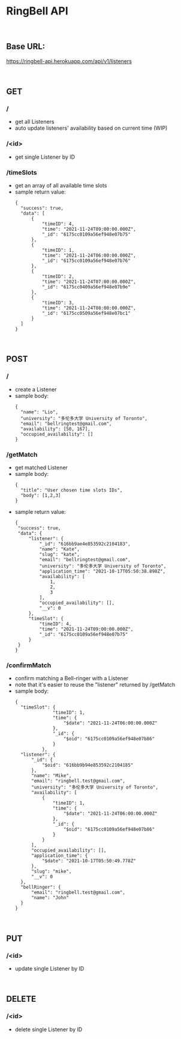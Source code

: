 # RingBell API

<br />

## Base URL:
https://ringbell-api.herokuapp.com/api/v1/listeners

<br />

## GET
### /
* get all Listeners
* auto update listeners' availability based on current time (WIP)
### /\<id\>
* get single Listener by ID
### /timeSlots
* get an array of all available time slots
* sample return value:
  ```
  {
    "success": true,
    "data": [
        {
            "timeID": 4,
            "time": "2021-11-24T09:00:00.000Z",
            "_id": "6175cc0109a56ef948e07b75"
        },
        {
            "timeID": 1,
            "time": "2021-11-24T06:00:00.000Z",
            "_id": "6175cc0109a56ef948e07b76"
        },
        {
            "timeID": 2,
            "time": "2021-11-24T07:00:00.000Z",
            "_id": "6175cc0409a56ef948e07b9e"
        },
        {
            "timeID": 3,
            "time": "2021-11-24T08:00:00.000Z",
            "_id": "6175cc0509a56ef948e07bc1"
        }
    ]
  }
  ```


<br />

## POST
### /
* create a Listener
* sample body:
  ```
  {
    "name": "Lio",
    "university": "多伦多大学 University of Toronto",
    "email": "bellringtest@gmail.com",
    "availability": [50, 167],
    "occupied_availability": []
  }
  ```
  
### /getMatch
* get matched Listener
* sample body:
  ```
  {
    "title": "User chosen time slots IDs",
    "body": [1,2,3]
  }
  ```
 * sample return value:
   ```
   {
    "success": true,
    "data": {
        "listener": {
            "_id": "616bb9ae4e853592c2104183",
            "name": "Kate",
            "slug": "kate",
            "email": "bellringtest@gmail.com",
            "university": "多伦多大学 University of Toronto",
            "application_time": "2021-10-17T05:50:38.898Z",
            "availability": [
                1,
                2,
                3
            ],
            "occupied_availability": [],
            "__v": 0
        },
        "timeSlot": {
            "timeID": 4,
            "time": "2021-11-24T09:00:00.000Z",
            "_id": "6175cc0109a56ef948e07b75"
        }
    }
   }
   ```
  
### /confirmMatch
* confirm matching a Bell-ringer with a Listener
* note that it's easier to reuse the "listener" returned by /getMatch
* sample body:
  ```
  {
    "timeSlot": {
                "timeID": 1,
                "time": {
                    "$date": "2021-11-24T06:00:00.000Z"
                },
                "_id": {
                    "$oid": "6175cc0109a56ef948e07b86"
                }
            },
    "listener": {
        "_id": {
            "$oid": "616bb9b94e853592c2104185"
        },
        "name": "Mike",
        "email": "ringbell.test@gmail.com",
        "university": "多伦多大学 University of Toronto",
        "availability": [
            {
                "timeID": 1,
                "time": {
                    "$date": "2021-11-24T06:00:00.000Z"
                },
                "_id": {
                    "$oid": "6175cc0109a56ef948e07b86"
                }
            }
        ],
        "occupied_availability": [],
        "application_time": {
            "$date": "2021-10-17T05:50:49.778Z"
        },
        "slug": "mike",
        "__v": 0
    },
    "bellRinger": {
        "email": "ringbell.test@gmail.com",
        "name": "John"
    }
  }
  ```

<br />

## PUT
### /\<id\>
* update single Listener by ID

<br />

## DELETE
### /\<id\>
* delete single Listener by ID
